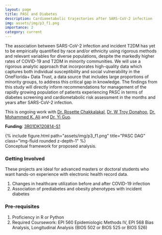 ```yaml
---
layout: page
title: PASC and Diabetes
description: Cardiometabolic trajectories after SARS-CoV-2 infection
img: assets/img/p3_f1.png
importance: 2
category: current
---
```


The association between SARS-CoV-2 infection and incident T2DM has yet to be empirically quantified by race
and/or ethnicity using rigorous methods and relevant variables for diverse populations, despite the markedly
higher rates of COVID-19 and T2DM in minority communities. We will use a rigorous analytic approach that
incorporates high-quality data which captures both individual susceptibility and social vulnerability in the
OneFlorida+ Data Trust, a data source that includes large proportions of minority groups, to address this
critical gap in knowledge. The findings from this study will directly inform recommendations for management of
the rapidly growing population of patients experiencing PASC in terms of diabetes screening and
cardiometabolic risk assessment in the months and years after SARS-CoV-2 infection.


This is ongoing work with [Dr. Rosette Chakkalakal](https://med.emory.edu/directory/profile/?u=RCHAKKA), [Dr. W Troy Donahoo](https://ufhealth.org/doctors/william-t-donahoo), [Dr. Mohammed K. Ali](https://sph.emory.edu/faculty/profile/index.php?FID=mohammed-ali-372) and [Dr. Yi Guo](https://hobi.med.ufl.edu/profile/guo-yi/).

**Funding**: [3R01DK120814-S1](https://reporter.nih.gov/search/fesNx3NfU0Km5Dk3kHhorg/project-details/10632758)

<div class="row">
    <div class="col-sm mt-3 mt-md-0">
        {% include figure.html path="assets/img/p3_f1.png" title="PASC DAG" class="img-fluid rounded z-depth-1" %}
    </div>
</div>
<div class="caption">
    Conceptual framework for proposed analysis.
</div>


### Getting Involved
These projects are ideal for advanced masters or doctoral students who want hands-on experience with electronic health record data.

1. Changes in healthcare utilization before and after COVID-19 infection
2. Association of prediabetes and obesity phenotypes with incident diabetes


### Pre-requisites
1. Proficiency in R or Python
2. Required Coursework: EPI 560 Epidemiologic Methods IV, EPI 568 Bias Analysis, Longitudinal Analysis (BIOS 502 or BIOS 525 or BIOS 526)

